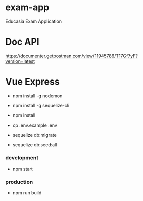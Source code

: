 # exam-app
Educasia Exam Application

# Doc API
https://documenter.getpostman.com/view/11945786/T17Gf7yF?version=latest

# Vue Express
- npm install -g nodemon

- npm install -g sequelize-cli

- npm install

- cp .env.example .env

- sequelize db:migrate

- sequelize db:seed:all

### development
- npm start

### production
- npm run build